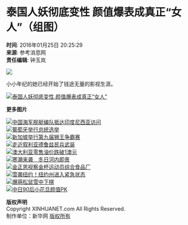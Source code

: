 # 泰国人妖彻底变性 颜值爆表成真正“女人”（组图）

**时间**: 2016年01月25日 20:25:29  
**来源**: 参考消息网  
**责任编辑**: 钟玉岚  

![](http://imgs.xinhuanet.com/photo/static/articlel.gif)

小小年纪的她已经开始了钱途无量的影视生涯。

[![泰国人妖彻底变性 颜值爆表成真正“女人”](http://www.xinhuanet.com/photo/static/articler.gif)](http://news.xinhuanet.com/world/2016-01/25/c_128667424_6.htm)

**更多图片**

[![中国海军舰艇编队抵达印度尼西亚访问](../../titlepic/1117877294_1453679340065_title1n.jpg)](http://news.xinhuanet.com/world/2016-01/25/c_128663925.htm)  
[![葡萄牙举行总统选举](../../titlepic/1117877298_1453679344966_title1n.jpg)](http://news.xinhuanet.com/world/2016-01/25/c_128663920.htm)  
[![新加坡举行第九届狮王争霸赛](../../titlepic/1117877287_1453679334936_title1n.jpg)](http://news.xinhuanet.com/world/2016-01/25/c_128663918.htm)  
[![走近叙利亚德鲁兹民兵武装](../../titlepic/1117877282_1453679329942_title1n.jpg)](http://news.xinhuanet.com/world/2016-01/25/c_128663922.htm)  
[![澳大利亚零售油价跌破1澳元](../../titlepic/1117877276_1453679322223_title1n.jpg)](http://news.xinhuanet.com/world/2016-01/25/c_128663923.htm)  
[![寒潮来袭　冬日河内即景](../../titlepic/1117877270_1453679316258_title1n.jpg)](http://news.xinhuanet.com/world/2016-01/25/c_128663917.htm)  
[![金正恩视察金杯运动员综合食品厂](../../titlepic/1117874709_1453603804799_title1n.jpg)](http://news.xinhuanet.com/world/2016-01/24/c_128661343.htm)  
[![雪袭纽约！纽约州进入紧急状态](../../titlepic/1117875430_1453617309287_title1n.jpg)](http://news.xinhuanet.com/world/2016-01/24/c_128662054.htm)  
[![爆萌松鼠雪中下棋](../../titlepic/135037680_1453512693937_title1n.jpg)](http://japan.xinhuanet.com/2016-01/25/c_135038284.htm)  
[![中日90后小花旦颜值PK](../../titlepic/135038255_1453532147857_title1n.jpg)](http://japan.xinhuanet.com/2016-01/25/c_135038255.htm)  

**版权声明**  
Copyright XINHUANET.com All Rights Reserved.  
制作单位：新华网 [版权所有](http://www.xinhuanet.com/copyright.htm)
<!-- tcd_original_link http://news.xinhuanet.com/world/2016-01/25/c_128667424_5.htm -->
